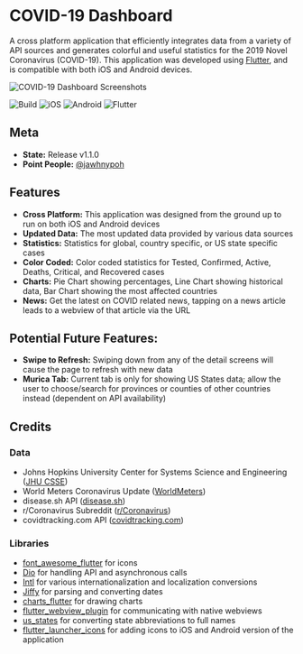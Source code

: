 # COVID-19 Dashboard

A cross platform application that efficiently integrates data from a variety of API sources and generates colorful and useful statistics for the 2019 Novel Coronavirus (COVID-19). This application was developed using [Flutter](https://flutter.dev/), and is compatible with both iOS and Android devices. 

![COVID-19 Dashboard Screenshots](https://i.imgur.com/g2iQW8c.png)

![Build](https://img.shields.io/badge/build-passing-brightgreen)
![iOS](https://img.shields.io/badge/iOS-10%20-blue?logo=Apple)
![Android](https://img.shields.io/badge/Android-6-blue?logo=Android&logoColor=white)
![Flutter](https://img.shields.io/badge/Flutter-1.10.7-orange?logo=Flutter&logoColor=white)


## Meta
-  **State:** Release v1.1.0
- **Point People:** [@jawhnypoh](https://github.com/jawhnypoh)

## Features
- **Cross Platform:** This application was designed from the ground up to run on both iOS and Android devices
- **Updated Data:** The most updated data provided by various data sources
- **Statistics:** Statistics for global, country specific, or US state specific cases 
- **Color Coded:** Color coded statistics for Tested, Confirmed, Active, Deaths, Critical, and Recovered cases 
- **Charts:** Pie Chart showing percentages, Line Chart showing historical data, Bar Chart showing the most affected countries
- **News:** Get the latest on COVID related news, tapping on a news article leads to a webview of that article via the URL

## Potential Future Features:
- **Swipe to Refresh:** Swiping down from any of the detail screens will cause the page to refresh with new data
- **Murica Tab:** Current tab is only for showing US States data; allow the user to choose/search for provinces or counties of other countries instead (dependent on API availability)

## Credits
### Data
* Johns Hopkins University Center for Systems Science and Engineering ([JHU CSSE](https://github.com/CSSEGISandData/COVID-19))
* World Meters Coronavirus Update ([WorldMeters](https://www.worldometers.info/coronavirus/))
* disease.sh API ([disease.sh](https://disease.sh/))
* r/Coronavirus Subreddit ([r/Coronavirus](https://www.reddit.com/r/Coronavirus/))
* covidtracking.com API ([covidtracking.com](https://covidtracking.com/data))

### Libraries
* [font_awesome_flutter](https://pub.dev/packages/font_awesome_flutter) for icons 
* [Dio](https://pub.dev/packages/dio) for handling API and asynchronous calls 
* [Intl](https://pub.dev/packages/intl) for various internationalization and localization conversions
* [Jiffy](https://pub.dev/packages/jiffy) for parsing and converting dates 
* [charts_flutter](https://pub.dev/packages/charts_flutter) for drawing charts
* [flutter_webview_plugin](https://pub.dev/packages/flutter_webview_plugin) for communicating with native webviews
* [us_states](https://pub.dev/packages/us_states) for converting state abbreviations to full names
* [flutter_launcher_icons](https://pub.dev/packages/flutter_launcher_icons) for adding icons to iOS and Android version of the application

